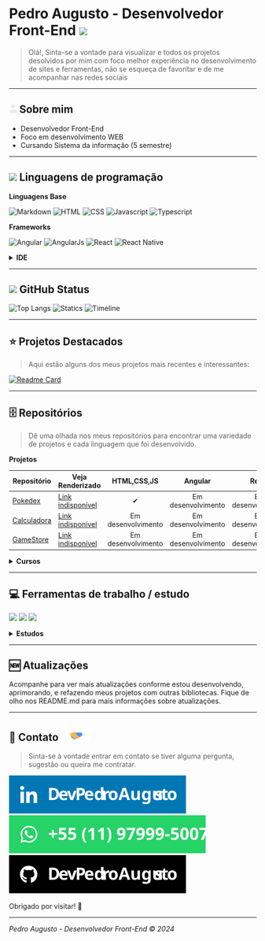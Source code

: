 # Pedro Augusto - Desenvolvedor Front-End <img src="https://media.giphy.com/media/hvRJCLFzcasrR4ia7z/giphy.gif" width="35">

> Olá!, Sinta-se a vontade para visualizar e todos os projetos desolvidos por mim com foco melhor experiência no desenvolvimento de sites e ferramentas, não se esqueça de favoritar e de me acompanhar nas redes sociais

___

## <img src="assets/svg/user-solid.svg" width="16"> Sobre mim


- Desenvolvedor Front-End
- Foco em desenvolvimento WEB
- Cursando Sistema da informação (5 semestre)

___

## <img src="https://media2.giphy.com/media/QssGEmpkyEOhBCb7e1/giphy.gif?cid=ecf05e47a0n3gi1bfqntqmob8g9aid1oyj2wr3ds3mg700bl&rid=giphy.gif" width ="25"> Linguagens de programação
  
**Linguagens Base**

![Markdown](https://img.shields.io/badge/Markdown-000000?style=for-the-badge&logo=markdown&logoColor=white)
![HTML](https://img.shields.io/badge/HTML5-E34F26?style=for-the-badge&logo=html5&logoColor=white)
![CSS](https://img.shields.io/badge/CSS3-1572B6?style=for-the-badge&logo=css3&logoColor=white)
![Javascript](https://img.shields.io/badge/JavaScript-323330?style=for-the-badge&logo=javascript&logoColor=F7DF1E)
![Typescript](https://img.shields.io/badge/TypeScript-007ACC?style=for-the-badge&logo=typescript&logoColor=white)

**Frameworks**
  
![Angular](https://img.shields.io/badge/Angular-DD0031?style=for-the-badge&logo=angular&logoColor=white)
![AngularJs](https://img.shields.io/badge/AngularJS-E23237?style=for-the-badge&logo=angularjs&logoColor=white)
![React](https://img.shields.io/badge/React-20232A?style=for-the-badge&logo=react&logoColor=61DAFB)
![React Native](https://img.shields.io/badge/React_Native-20232A?style=for-the-badge&logo=react&logoColor=61DAFB)

<details><br>

<summary><b>IDE</b></summary>


![Visual Studio Code](https://img.shields.io/badge/Visual_Studio_Code-0078D4?style=for-the-badge&logo=visual%20studio%20code&logoColor=white)
![Notepad ++](https://img.shields.io/badge/Notepad++-90E59A.svg?style=for-the-badge&logo=notepad%2B%2B&logoColor=black)

**Ferramentas**

![Canva](https://img.shields.io/badge/Canva-%2300C4CC.svg?&style=for-the-badge&logo=Canva&logoColor=white)
![Figma](https://img.shields.io/badge/Figma-F24E1E?style=for-the-badge&logo=figma&logoColor=white)
![Microsoft Office](https://img.shields.io/badge/Microsoft_Office-D83B01?style=for-the-badge&logo=microsoft-office&logoColor=white)
![Adobe Creative Cloud](https://img.shields.io/badge/Adobe%20Creative%20Cloud-DA1F26?style=for-the-badge&logo=Adobe%20Creative%20Cloud&logoColor=white)

</details>

___

## <img src="https://media.giphy.com/media/iY8CRBdQXODJSCERIr/giphy.gif" width="35"> GitHub Status 

![Top Langs](https://streak-stats.demolab.com?user=DevPedroAugusto&locale=pt-br&mode=daily&theme=react&hide_border=false&border_radius=5&hide_border=true)
![Statics](https://github-readme-stats.vercel.app/api/top-langs?username=DevPedroAugusto&locale=pt-br&hide_title=false&layout=compact&card_width=320&langs_count=5&theme=react&hide_border=true)
![Timeline](https://github-readme-activity-graph.vercel.app/graph?username=DevPedroAugusto&theme=react&bg_color=20232a&hide_border=true)

___

## ⭐ Projetos Destacados 

> Aqui estão alguns dos meus projetos mais recentes e interessantes:

[![Readme Card](https://github-readme-stats.vercel.app/api/pin/?username=DevPedroAugusto&repo=Pokedex&theme=react&hide_border=true)](https://github.com/DevPedroAugusto/Pokedex)

___

## 🗄 Repositórios
> Dê uma olhada nos meus repositórios para encontrar uma variedade de projetos e cada linguagem que foi desenvolvido.

**Projetos**
  
| Repositório | Veja Renderizado | HTML,CSS,JS | Angular | React |
|-------------|------------------------------|:-----------:|:-------:|:-----:|
| [Pokedex](https://github.com/DevPedroAugusto/Pokedex) | [Link indisponível](https://github.com/DevPedroAugusto/Pokedex) | ✔ | Em desenvolvimento  | Em desenvolvimento |
| [Calculadora](https://github.com/DevPedroAugusto/Calculadora)| [Link indisponível]() | Em desenvolvimento | Em desenvolvimento  | Em desenvolvimento |
| [GameStore](https://github.com/DevPedroAugusto/GameStore) | [Link indisponível]() | Em desenvolvimento | Em desenvolvimento  | Em desenvolvimento |

<details><br>

<summary><b>Cursos</b></summary>
  
| Plataforma | Curso | Linguagens | Instrutor | Status | 
|------------|-------|------------|:------:|:------:|
|[Udemy](https://github.com/DevPedroAugusto/Udemy) | Formação Front End | HTML, CSS, JavaScript, React | [@matheusbattisti](https://github.com/matheusbattisti)| Em andamento |

</details>

___

## 💻 Ferramentas de trabalho / estudo 

 ![](https://img.shields.io/badge/Windows-0078D6?style=for-the-badge&logo=windows&logoColor=white) 
 ![](https://img.shields.io/badge/Intel-Core_i5_10th-0071C5?style=for-the-badge&logo=intel&logoColor=white) 
 ![](https://img.shields.io/badge/NVIDIA-GTX1650-76B900?style=for-the-badge&logo=nvidia&logoColor=white)

 <details><br>
 <summary><b>Estudos</b></summary>
   
 ![Udemy](https://img.shields.io/badge/Udemy-EC5252?style=for-the-badge&logo=Udemy&logoColor=white)
 ![YouTube](https://img.shields.io/badge/YouTube-FF0000?style=for-the-badge&logo=youtube&logoColor=white)

 </details>

___

## 🆕 Atualizações

Acompanhe para ver mais atualizações conforme estou desenvolvendo, aprimorando, e refazendo meus projetos com outras bibliotecas. Fique de olho nos README.md para mais informações sobre atualizações. 

___

## 📲 Contato <img src="https://github.com/0xAbdulKhalid/0xAbdulKhalid/raw/main/assets/mdImages/handshake.gif" width ="60" padding ="0">

> Sinta-se à vontade entrar em contato se tiver alguma pergunta, sugestão ou queira me contratar. 

[![LinkedIn](assets/svg/card-linkedin.svg)](https://www.linkedin.com/in/DevSerPedro/)
[![LinkedIn](assets/svg/card-whatsapp.svg)](https://api.whatsapp.com/send/?phone=5511979995007&text=Ol%C3%A1+Pedro,+me+interessei+pelo+seu+curr%C3%ADculo+podemos+conversar?&type=phone_number&app_absent=0)
[![LinkedIn](assets/svg/card-github.svg)](https://github.com/DevPedroAugusto)

Obrigado por visitar! 🚀
___

_Pedro Augusto - Desenvolvedor Front-End © 2024_



